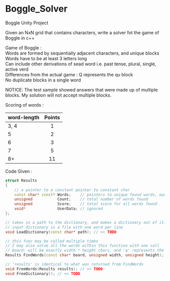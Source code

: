# Boggle_Solver
Boggle Unity Project

Given an NxN grid that contains characters, write a solver fot the game of Boggle in c++

Game of Boggle :  
Words are formed by sequentially adjacent characters, and unique blocks  
Words have to be at least 3 letters long  
Can include other derivations of sead word i.e. past tense, plural, single, active verd  
Differences from the actual game : Q represents the qu block  
No duplicate blocks in a single word  

NOTICE: The test sample showed answers that were made up of multiple blocks. My solution will not accept multiple blocks.  

Scoring of words :  

| word-length | Points |
|-------------|:------:|
| 3, 4        | 1      |
| 5           | 2      |
| 6           | 3      |
| 7           | 5      |
| 8+          | 11     |

Code Given :  
```c++
struct Results
{
    // a pointer to a constant pointer to constant char
    const char* const* Words;    // pointers to unique found words, each terminated by a non-alpha char
    unsigned           Count;    // total number of words found
    unsigned           Score;    // total score for all words found
    void*              UserData; // ignored
};

// takes in a path to the dictionary, and makes a dictionary out of it?
// input dictionary is a file with one word per line
void LoadDictionary(const char* path); // << TODO

// this func may be called multiple times
// I may also solve all the words within this function with one call
// board: will be exactly width * height chars, and 'q' represents the 'qu' Boggle cube
Results FindWords(const char* board, unsigned width, unsigned height); // << TODO

// 'results' is identical to what was returned from FindWords
void FreeWords(Results results); // << TODO
void FreeDictionary(); // << TODO
```
